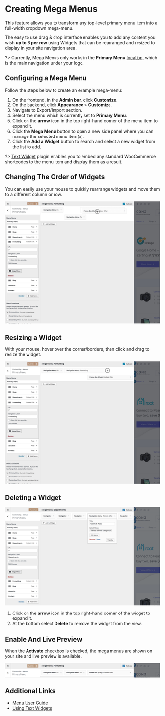 # Creating Mega Menus

This feature allows you to transform any top-level primary menu item into a full-width dropdown mega-menu.

The easy to use drag & drop interface enables you to add any content you wish **up to 6 per row** using Widgets that can be rearranged and resized to display in your site navigation area.

?> Currently, Mega Menus only works in the **Primary Menu** [location](menu-user-guide?id=assigning-your-menu-to-a-location), which is the main navigation under your logo.

## Configuring a Mega Menu

Follow the steps below to create an example mega-menu:

1. On the frontend, in the **Admin bar**, click **Customize**.
2. On the backend, click **Appearance** » **Customize**.
3. Navigate to Export/Import section.
4. Select the menu which is currently set to **Primary Menu**.
5. Click on the **arrow** icon in the top right-hand corner of the menu item to expand it.
6. Click the **Mega Menu** button to open a new side panel where you can manage the selected menu item(s).
7. Click the **Add a Widget** button to search and select a new widget from the list to add.

?> [Text Widget](https://codex.wordpress.org/WordPress_Widgets#Adding_Code_to_the_Text_Widget) plugin enables you to embed any standard WooCommerce shortcodes to the menu item and display them as a result.

## Changing The Order of Widgets

You can easily use your mouse to quickly rearrange widgets and move them to a different column or row.

![Changing The Order of Widgets](img/changing-the-order-of-widgets.jpg)

## Resizing a Widget

With your mouse, hover over the corner/borders, then click and drag to resize the widget.

![Resizing a Widget](img/resizing-the-order-of-widgets.jpg)

## Deleting a Widget

![Deleting a Widget](img/deleting-mega-menu-widget.png)

1. Click on the **arrow** icon in the top right-hand corner of the widget to expand it.
2. At the bottom select **Delete** to remove the widget from the view.

## Enable And Live Preview

When the **Activate** checkbox is checked, the mega menus are shown on your site and live preview is available.

![Enable And Live Preview](img/enable-and-live-preview-mega-menu.png)

## Additional Links

* [Menu User Guide](menu-user-guide)
* [Using Text Widgets](https://codex.wordpress.org/WordPress_Widgets#Adding_Code_to_the_Text_Widget)
